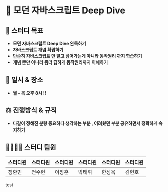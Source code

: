 # 📕 모던 자바스크립트 Deep Dive

## 🎯 스터디 목표

- **모던 자바스크립트 Deep Dive 완독하기**
- **자바스크립트 개념 확립하기**
- **단순히 자바스크립트 만 알고 넘어가는게 아니라 동작원리 까지 학습하기**
- **개념 뿐만 아니라 좀더 딥하게 동작원리까지 이해하기**

## 📆 일시 & 장소

- **월 - 목 오후 8시 !!**

## ⚖️ 진행방식 & 규칙

- **다같이 정해진 분량 중요하다 생각하는 부분 , 어려웠던 부분 공유하면서 정확하게 숙지하기**

## 👨‍👨‍👦‍👦 스터디 팀원

| 스터디원 | 스터디원 | 스터디원 | 스터디원 | 스터디원 | 스터디원 |
| -------- | -------- | -------- | -------- | -------- | -------- |
| 정환민   | 전주현   | 이창훈   | 박태휘   | 한성욱   | 김현호   |

test
